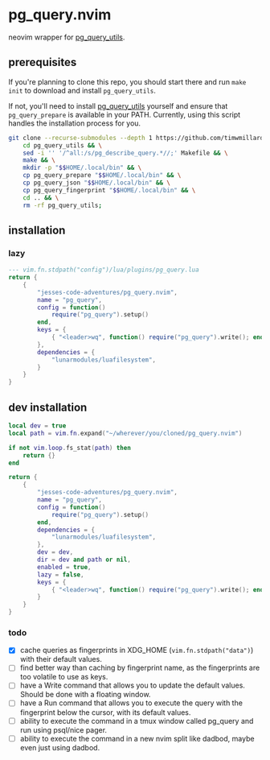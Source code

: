 # pg_query.nvim

neovim wrapper for [pg_query_utils](https://github.com/timwmillard/pg_query_utils.git).

## prerequisites

If you're planning to clone this repo, you should start there and run `make init` to download and install `pg_query_utils`.

If not, you'll need to install [pg_query_utils](https://github.com/timwmillard/pg_query_utils.git) yourself and ensure that `pg_query_prepare` is available in your PATH. Currently, using this script handles the installation process for you.

```bash
git clone --recurse-submodules --depth 1 https://github.com/timwmillard/pg_query_utils.git && \
    cd pg_query_utils && \
    sed -i '' '/^all:/s/pg_describe_query.*//;' Makefile && \
    make && \
    mkdir -p "$$HOME/.local/bin" && \
    cp pg_query_prepare "$$HOME/.local/bin" && \
    cp pg_query_json "$$HOME/.local/bin" && \
    cp pg_query_fingerprint "$$HOME/.local/bin" && \
    cd .. && \
    rm -rf pg_query_utils;
```

## installation

### lazy

```lua
--- vim.fn.stdpath("config")/lua/plugins/pg_query.lua
return {
    {
        "jesses-code-adventures/pg_query.nvim",
        name = "pg_query",
        config = function()
            require("pg_query").setup()
        end,
        keys = {
            { "<leader>wq", function() require("pg_query").write(); end, mode = "n", desc = "Write postgres query" },
        },
        dependencies = {
            "lunarmodules/luafilesystem",
        }
    }
}
```

## dev installation

```lua
local dev = true
local path = vim.fn.expand("~/wherever/you/cloned/pg_query.nvim")

if not vim.loop.fs_stat(path) then
    return {}
end

return {
    {
        "jesses-code-adventures/pg_query.nvim",
        name = "pg_query",
        config = function()
            require("pg_query").setup()
        end,
        dependencies = {
            "lunarmodules/luafilesystem",
        },
        dev = dev,
        dir = dev and path or nil,
        enabled = true,
        lazy = false,
        keys = {
            { "<leader>wq", function() require("pg_query").write(); end, mode = "n", desc = "Write postgres query" },
        }
    }
}
```

### todo

- [x] cache queries as fingerprints in XDG_HOME (`vim.fn.stdpath("data")`) with their default values.
- [ ] find better way than caching by fingerprint name, as the fingerprints are too volatile to use as keys.
- [ ] have a Write command that allows you to update the default values. Should be done with a floating window.
- [ ] have a Run command that allows you to execute the query with the fingerprint below the cursor, with its default values.
- [ ] ability to execute the command in a tmux window called pg_query and run using psql/nice pager.
- [ ] ability to execute the command in a new nvim split like dadbod, maybe even just using dadbod.
